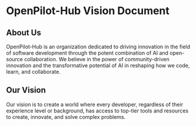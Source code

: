 # OpenPilot-Hub Vision Document

## About Us

OpenPilot-Hub is an organization dedicated to driving innovation in the field of software development through the potent combination of AI and open-source collaboration. We believe in the power of community-driven innovation and the transformative potential of AI in reshaping how we code, learn, and collaborate.

## Our Vision

Our vision is to create a world where every developer, regardless of their experience level or background, has access to top-tier tools and resources to create, innovate, and solve complex problems.

